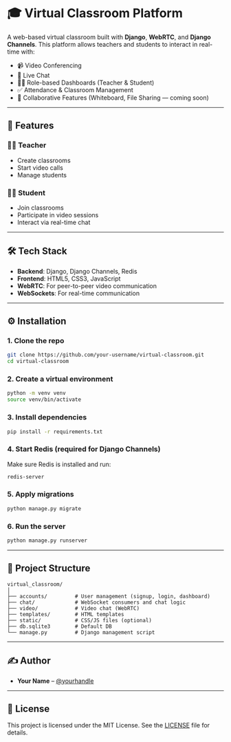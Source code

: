
# 🎓 Virtual Classroom Platform

A web-based virtual classroom built with **Django**, **WebRTC**, and **Django Channels**. This platform allows teachers and students to interact in real-time with:

- 📹 Video Conferencing
- 💬 Live Chat
- 🧑‍🏫 Role-based Dashboards (Teacher & Student)
- ✅ Attendance & Classroom Management
- 📝 Collaborative Features (Whiteboard, File Sharing — coming soon)

---

## 🚀 Features

### 👩‍🏫 Teacher
- Create classrooms
- Start video calls
- Manage students

### 👨‍🎓 Student
- Join classrooms
- Participate in video sessions
- Interact via real-time chat

---

## 🛠️ Tech Stack

- **Backend**: Django, Django Channels, Redis
- **Frontend**: HTML5, CSS3, JavaScript
- **WebRTC**: For peer-to-peer video communication
- **WebSockets**: For real-time communication

---

## ⚙️ Installation

### 1. Clone the repo
```bash
git clone https://github.com/your-username/virtual-classroom.git
cd virtual-classroom
```

### 2. Create a virtual environment
```bash
python -m venv venv
source venv/bin/activate
```

### 3. Install dependencies
```bash
pip install -r requirements.txt
```

### 4. Start Redis (required for Django Channels)
Make sure Redis is installed and run:
```bash
redis-server
```

### 5. Apply migrations
```bash
python manage.py migrate
```

### 6. Run the server
```bash
python manage.py runserver
```

---

## 📂 Project Structure

```
virtual_classroom/
│
├── accounts/         # User management (signup, login, dashboard)
├── chat/             # WebSocket consumers and chat logic
├── video/            # Video chat (WebRTC)
├── templates/        # HTML templates
├── static/           # CSS/JS files (optional)
├── db.sqlite3        # Default DB
└── manage.py         # Django management script
```

---

## ✍️ Author

- **Your Name** – [@yourhandle](https://github.com/your-username)

---

## 📜 License

This project is licensed under the MIT License. See the [LICENSE](LICENSE) file for details.
